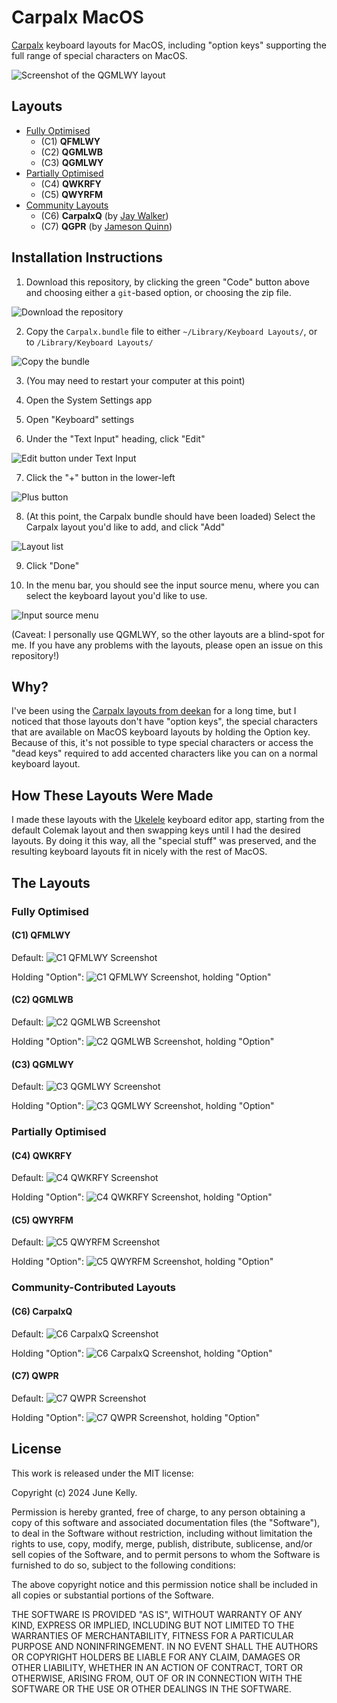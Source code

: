 # Carpalx MacOS

[Carpalx](https://mk.bcgsc.ca/carpalx/) keyboard layouts for MacOS, including
"option keys" supporting the full range of special characters on MacOS.

![Screenshot of the QGMLWY layout](_assets/lead-screenshot.png)

## Layouts

- [Fully Optimised](https://mk.bcgsc.ca/carpalx/?full_optimization)
  - (C1) **QFMLWY**
  - (C2) **QGMLWB**
  - (C3) **QGMLWY**
- [Partially Optimised](https://mk.bcgsc.ca/carpalx/?partial_optimization)
  - (C4) **QWKRFY**
  - (C5) **QWYRFM**
- [Community
Layouts](https://mk.bcgsc.ca/carpalx/?partial_optimization#carpalxq_user_contribution)
  - (C6) **CarpalxQ** (by [Jay
  Walker](http://jumpedthesynapse.blogspot.com/2007/07/carpalxq.html))
  - (C7) **QGPR** (by [Jameson
  Quinn](https://sourceforge.net/p/qwpr/wiki/Home/))

## Installation Instructions

1. Download this repository, by clicking the green "Code" button above and
   choosing either a `git`-based option, or choosing the zip file.

![Download the repository](install-download.png)

2. Copy the `Carpalx.bundle` file to either `~/Library/Keyboard Layouts/`, or
to `/Library/Keyboard Layouts/`

![Copy the bundle](install-copy-bundle.png)

3. (You may need to restart your computer at this point)

4. Open the System Settings app

5. Open "Keyboard" settings

6. Under the "Text Input" heading, click "Edit"

![Edit button under Text Input](install-text-input-edit.png)

7. Click the "+" button in the lower-left

![Plus button](install-plus-button.png)

8. (At this point, the Carpalx bundle should have been loaded) Select the
Carpalx layout you'd like to add, and click "Add"

![Layout list](install-layout-list.png)

9. Click "Done"

10. In the menu bar, you should see the input source menu, where you can select the
keyboard layout you'd like to use.

![Input source menu](install-input-source-menu.png)

(Caveat: I personally use QGMLWY, so the other layouts are a blind-spot for me.
If you have any problems with the layouts, please open an issue on this
repository!)

## Why?

I've been using the [Carpalx layouts from
deekan](https://github.com/deekayen/carpalx_mac) for a long time, but I noticed
that those layouts don't have "option keys", the special characters that are
available on MacOS keyboard layouts by holding the Option key. Because of this,
it's not possible to type special characters or access the "dead keys" required
to add accented characters like you can on a normal keyboard layout.

## How These Layouts Were Made

I made these layouts with the [Ukelele](https://software.sil.org/ukelele/)
keyboard editor app, starting from the default Colemak layout and then swapping
keys until I had the desired layouts. By doing it this way, all the "special
stuff" was preserved, and the resulting keyboard layouts fit in nicely with the
rest of MacOS.

## The Layouts

### Fully Optimised

#### (C1) QFMLWY

Default:
![C1 QFMLWY Screenshot](_assets/c1-screenshot.png)

Holding "Option":
![C1 QFMLWY Screenshot, holding "Option"](_assets/c1-opt-screenshot.png)

#### (C2) QGMLWB

Default:
![C2 QGMLWB Screenshot](_assets/c2-screenshot.png)

Holding "Option":
![C2 QGMLWB Screenshot, holding "Option"](_assets/c2-opt-screenshot.png)

#### (C3) QGMLWY

Default:
![C3 QGMLWY Screenshot](_assets/c3-screenshot.png)

Holding "Option":
![C3 QGMLWY Screenshot, holding "Option"](_assets/c3-opt-screenshot.png)

### Partially Optimised

#### (C4) QWKRFY

Default:
![C4 QWKRFY Screenshot](_assets/c4-screenshot.png)

Holding "Option":
![C4 QWKRFY Screenshot, holding "Option"](_assets/c4-opt-screenshot.png)

#### (C5) QWYRFM

Default:
![C5 QWYRFM Screenshot](_assets/c5-screenshot.png)

Holding "Option":
![C5 QWYRFM Screenshot, holding "Option"](_assets/c5-opt-screenshot.png)

### Community-Contributed Layouts

#### (C6) CarpalxQ

Default:
![C6 CarpalxQ Screenshot](_assets/c6-screenshot.png)

Holding "Option":
![C6 CarpalxQ Screenshot, holding "Option"](_assets/c6-opt-screenshot.png)

#### (C7) QWPR

Default:
![C7 QWPR Screenshot](_assets/c7-screenshot.png)

Holding "Option":
![C7 QWPR Screenshot, holding "Option"](_assets/c7-opt-screenshot.png)

## License

This work is released under the MIT license:

Copyright (c) 2024 June Kelly.

Permission is hereby granted, free of charge, to any person obtaining a copy
of this software and associated documentation files (the "Software"), to deal
in the Software without restriction, including without limitation the rights
to use, copy, modify, merge, publish, distribute, sublicense, and/or sell
copies of the Software, and to permit persons to whom the Software is
furnished to do so, subject to the following conditions:

The above copyright notice and this permission notice shall be included in all
copies or substantial portions of the Software.

THE SOFTWARE IS PROVIDED "AS IS", WITHOUT WARRANTY OF ANY KIND, EXPRESS OR
IMPLIED, INCLUDING BUT NOT LIMITED TO THE WARRANTIES OF MERCHANTABILITY,
FITNESS FOR A PARTICULAR PURPOSE AND NONINFRINGEMENT. IN NO EVENT SHALL THE
AUTHORS OR COPYRIGHT HOLDERS BE LIABLE FOR ANY CLAIM, DAMAGES OR OTHER
LIABILITY, WHETHER IN AN ACTION OF CONTRACT, TORT OR OTHERWISE, ARISING FROM,
OUT OF OR IN CONNECTION WITH THE SOFTWARE OR THE USE OR OTHER DEALINGS IN THE
SOFTWARE.
